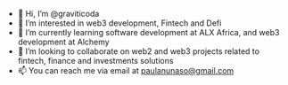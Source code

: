 - 👋 Hi, I’m @graviticoda
- 👀 I’m interested in web3 development, Fintech and Defi
- 🌱 I’m currently learning software development at ALX Africa, and web3 development at Alchemy
- 💞️ I’m looking to collaborate on web2 and web3 projects related to fintech, finance and investments solutions
- 📫 You can reach me via email at paulanunaso@gmail.com

<!---
graviticoda/graviticoda is a ✨ special ✨ repository because its `README.md` (this file) appears on your GitHub profile.
You can click the Preview link to take a look at your changes.
--->

